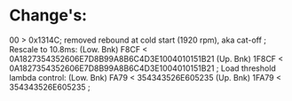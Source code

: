 # Change's:
00 > 0x1314C; removed rebound at cold start (1920 rpm), aka cat-off
;
Rescale to 10.8ms:
(Low. Bnk)
F8CF < 0A1827354352606E7D8B99A8B6C4D3E1004010151B21
(Up. Bnk)
1F8CF < 0A1827354352606E7D8B99A8B6C4D3E1004010151B21
;
Load threshold lambda control:
(Low. Bnk)
FA79 < 354343526E605235
(Up. Bnk)
1FA79 < 354343526E605235
;
